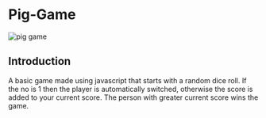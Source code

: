 # Pig-Game
![pig game](https://github.com/KumarSiddharth03/Pig-Game/assets/145192272/5cb18a0a-8198-41fe-a1ca-0a1f4cad14fc)

## Introduction
A basic game made using javascript that starts with a random dice roll. If the no is 1 then the player is automatically switched, otherwise the score is added to your current score. The person with greater current score wins the game.
